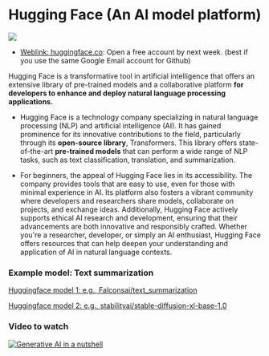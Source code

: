 # Hugging Face (An AI model platform)
![](https://github.com/MK316/Spring2024/blob/main/DLTESOL/huggingfacelogo.png)

+ [Weblink: huggingface.co](https://huggingface.co): Open a free account by next week. (best if you use the same Google Email account for Github)
  
Hugging Face is a transformative tool in artificial intelligence that offers an extensive library of pre-trained models and a collaborative platform **for developers to enhance and deploy natural language processing applications.**

+ Hugging Face is a technology company specializing in natural language processing (NLP) and artificial intelligence (AI). It has gained prominence for its innovative contributions to the field, particularly through its **open-source library**, Transformers. This library offers state-of-the-art **pre-trained models** that can perform a wide range of NLP tasks, such as text classification, translation, and summarization.

+ For beginners, the appeal of Hugging Face lies in its accessibility. The company provides tools that are easy to use, even for those with minimal experience in AI. Its platform also fosters a vibrant community where developers and researchers share models, collaborate on projects, and exchange ideas. Additionally, Hugging Face actively supports ethical AI research and development, ensuring that their advancements are both innovative and responsibly crafted. Whether you're a researcher, developer, or simply an AI enthusiast, Hugging Face offers resources that can help deepen your understanding and application of AI in natural language contexts.

### Example model: Text summarization

[Huggingface model 1: e.g., Falconsai/text_summarization](https://huggingface.co/Falconsai/text_summarization)

[Huggingface model 2: e.g., stabilityai/stable-diffusion-xl-base-1.0](https://huggingface.co/stabilityai/stable-diffusion-xl-base-1.0)
  
### Video to watch

[![Generative AI in a nutshell](https://github.com/MK316/Spring2024/blob/main/DLTESOL/GenAI.png)](https://www.youtube.com/watch?v=2IK3DFHRFfw)
